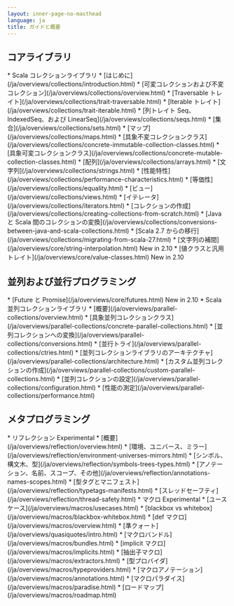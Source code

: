 ```yaml
---
layout: inner-page-no-masthead
language: ja
title: ガイドと概要
---
```


<div class="page-header-index">
  <h2>コアライブラリ</h2>
</div>
   * Scala コレクションライブラリ
     * [はじめに](/ja/overviews/collections/introduction.html)
     * [可変コレクションおよび不変コレクション](/ja/overviews/collections/overview.html)
     * [Traversable トレイト](/ja/overviews/collections/trait-traversable.html)
     * [Iterable トレイト](/ja/overviews/collections/trait-iterable.html)
     * [列トレイト Seq、IndexedSeq、および LinearSeq](/ja/overviews/collections/seqs.html)
     * [集合](/ja/overviews/collections/sets.html)
     * [マップ](/ja/overviews/collections/maps.html)
     * [具象不変コレクションクラス](/ja/overviews/collections/concrete-immutable-collection-classes.html)
     * [具象可変コレクションクラス](/ja/overviews/collections/concrete-mutable-collection-classes.html)
     * [配列](/ja/overviews/collections/arrays.html)
     * [文字列](/ja/overviews/collections/strings.html)
     * [性能特性](/ja/overviews/collections/performance-characteristics.html)
     * [等価性](/ja/overviews/collections/equality.html)
     * [ビュー](/ja/overviews/collections/views.html)
     * [イテレータ](/ja/overviews/collections/iterators.html)
     * [コレクションの作成](/ja/overviews/collections/creating-collections-from-scratch.html)
     * [Java と Scala 間のコレクションの変換](/ja/overviews/collections/conversions-between-java-and-scala-collections.html)
     * [Scala 2.7 からの移行](/ja/overviews/collections/migrating-from-scala-27.html)
   * [文字列の補間](/ja/overviews/core/string-interpolation.html) <span class="label success">New in 2.10</span>
   * [値クラスと汎用トレイト](/ja/overviews/core/value-classes.html) <span class="label success">New in 2.10</span>

 <div class="page-header-index">
   <h2>並列および並行プログラミング</h2>
 </div>
   * [Future と Promise](/ja/overviews/core/futures.html) <span class="label success">New in 2.10</span>
   * Scala 並列コレクションライブラリ
     * [概要](/ja/overviews/parallel-collections/overview.html)
     * [具象並列コレクションクラス](/ja/overviews/parallel-collections/concrete-parallel-collections.html)
     * [並列コレクションへの変換](/ja/overviews/parallel-collections/conversions.html)
     * [並行トライ](/ja/overviews/parallel-collections/ctries.html)
     * [並列コレクションライブラリのアーキテクチャ](/ja/overviews/parallel-collections/architecture.html)
     * [カスタム並列コレクションの作成](/ja/overviews/parallel-collections/custom-parallel-collections.html)
     * [並列コレクションの設定](/ja/overviews/parallel-collections/configuration.html)
     * [性能の測定](/ja/overviews/parallel-collections/performance.html)

 <div class="page-header-index">
   <h2>メタプログラミング</h2>
 </div>
   * リフレクション <span class="label important">Experimental</span>
     * [概要](/ja/overviews/reflection/overview.html)
     * [環境、ユニバース、ミラー](/ja/overviews/reflection/environment-universes-mirrors.html)
     * [シンボル、構文木、型](/ja/overviews/reflection/symbols-trees-types.html)
     * [アノテーション、名前、スコープ、その他](/ja/overviews/reflection/annotations-names-scopes.html)
     * [型タグとマニフェスト](/ja/overviews/reflection/typetags-manifests.html)
     * [スレッドセーフティ](/ja/overviews/reflection/thread-safety.html)
   * マクロ <span class="label important">Experimental</span>
     * [ユースケース](/ja/overviews/macros/usecases.html)
     * [blackbox vs whitebox](/ja/overviews/macros/blackbox-whitebox.html)
     * [def マクロ](/ja/overviews/macros/overview.html)
     * [準クォート](/ja/overviews/quasiquotes/intro.html)
     * [マクロバンドル](/ja/overviews/macros/bundles.html)
     * [implicit マクロ](/ja/overviews/macros/implicits.html)
     * [抽出子マクロ](/ja/overviews/macros/extractors.html)
     * [型プロバイダ](/ja/overviews/macros/typeproviders.html)
     * [マクロアノテーション](/ja/overviews/macros/annotations.html)
     * [マクロパラダイス](/ja/overviews/macros/paradise.html)
     * [ロードマップ](/ja/overviews/macros/roadmap.html)
